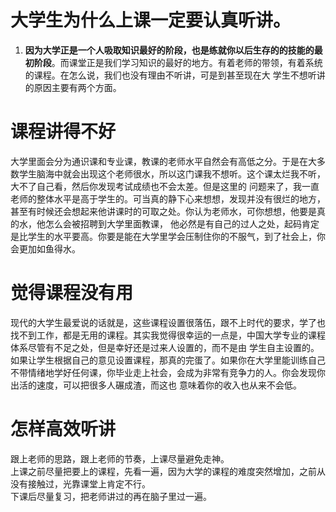 # 大学生为什么上课一定要认真听讲。  
  1. **因为大学正是一个人吸取知识最好的阶段，也是练就你以后生存的的技能的最初阶段**。而课堂正是我们学习知识的最好的地方。有着老师的带领，有着系统的课程。在怎么说，我们也没有理由不听讲，可是到甚至现在大
  学生不想听讲的原因主要有两个方面。
# 课程讲得不好
  大学里面会分为通识课和专业课，教课的老师水平自然会有高低之分。于是在大多数学生脑海中就会出现这个老师很水，所以这门课我不想听。这个课太烂我不听，大不了自己看，然后你发现考试成绩也不会太差。但是这里的
  问题来了，我一直老师的整体水平是高于学生的。可当真的静下心来想想，发现并没有很烂的地方，甚至有时候还会想起来他讲课时的可取之处。你认为老师水，可你想想，他要是真的水，他怎么会被招聘到大学里面教课，
  他必然是有自己的过人之处，起码肯定是比学生的水平要高。你要是能在大学里学会压制住你的不服气，到了社会上，你会更加如鱼得水。
  # 觉得课程没有用
  现代的大学生最爱说的话就是，这些课程设置很落伍，跟不上时代的要求，学了也找不到工作，都是无用的课程。其实我觉得很幸运的一点是，中国大学专业的课程体系尽管有不足之处，但是幸好还是过来人设置的，而不是由
  学生自主设置的。如果让学生根据自己的意见设置课程，那真的完蛋了。如果你在大学里能训练自己不带情绪地学好任何课，你毕业走上社会，会成为非常有竞争力的人。你会发现你出活的速度，可以把很多人碾成渣，而这也
  意味着你的收入也从来不会低。
  # 怎样高效听讲
  跟上老师的思路，跟上老师的节奏，上课尽量避免走神。  
  上课之前尽量把要上的课程，先看一遍，因为大学的课程的难度突然增加，之前从没有接触过，光靠课堂上肯定不行。  
  下课后尽量复习，把老师讲过的再在脑子里过一遍。

